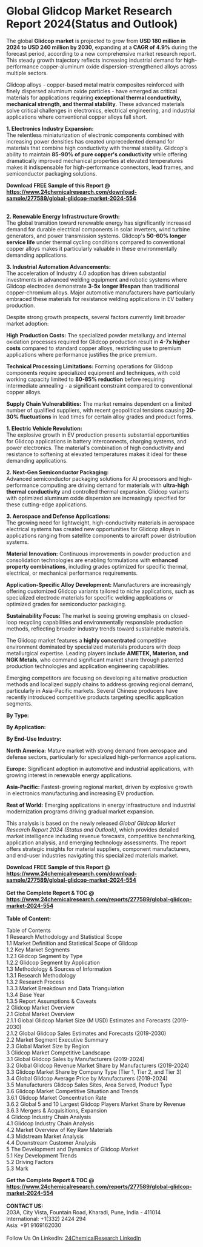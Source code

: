 <h1>Global Glidcop Market Research Report 2024(Status and Outlook)</h1><p>The global <strong>Glidcop market</strong> is projected to grow from <strong>USD 180 million in 2024 to USD 240 million by 2030</strong>, expanding at a <strong>CAGR of 4.9%</strong> during the forecast period, according to a new comprehensive market research report. This steady growth trajectory reflects increasing industrial demand for high-performance copper-aluminum oxide dispersion-strengthened alloys across multiple sectors.</p><p>Glidcop alloys - copper-based metal matrix composites reinforced with finely dispersed aluminum oxide particles - have emerged as critical materials for applications requiring <strong>exceptional thermal conductivity, mechanical strength, and thermal stability</strong>. These advanced materials solve critical challenges in electronics, electrical engineering, and industrial applications where conventional copper alloys fall short.</p><p><strong>1. Electronics Industry Expansion:</strong><br>
The relentless miniaturization of electronic components combined with increasing power densities has created unprecedented demand for materials that combine high conductivity with thermal stability. Glidcop's ability to maintain <strong>85-90% of pure copper's conductivity</strong> while offering dramatically improved mechanical properties at elevated temperatures makes it indispensable for high-performance connectors, lead frames, and semiconductor packaging solutions.</p><div><b>Download FREE Sample of this Report @ 
            <a href="https://www.24chemicalresearch.com/download-sample/277589/global-glidcop-market-2024-554">
            https://www.24chemicalresearch.com/download-sample/277589/global-glidcop-market-2024-554</a></b></div><br><p><strong>2. Renewable Energy Infrastructure Growth:</strong><br>
The global transition toward renewable energy has significantly increased demand for durable electrical components in solar inverters, wind turbine generators, and power transmission systems. Glidcop's <strong>50-60% longer service life</strong> under thermal cycling conditions compared to conventional copper alloys makes it particularly valuable in these environmentally demanding applications.</p><p><strong>3. Industrial Automation Advancements:</strong><br>
The acceleration of Industry 4.0 adoption has driven substantial investments in advanced welding equipment and robotic systems where Glidcop electrodes demonstrate <strong>3-5x longer lifespan</strong> than traditional copper-chromium alloys. Major automotive manufacturers have particularly embraced these materials for resistance welding applications in EV battery production.</p><p>Despite strong growth prospects, several factors currently limit broader market adoption:</p><p><strong>High Production Costs:</strong> The specialized powder metallurgy and internal oxidation processes required for Glidcop production result in <strong>4-7x higher costs</strong> compared to standard copper alloys, restricting use to premium applications where performance justifies the price premium.</p><p><strong>Technical Processing Limitations:</strong> Forming operations for Glidcop components require specialized equipment and techniques, with cold working capacity limited to <strong>80-85% reduction</strong> before requiring intermediate annealing - a significant constraint compared to conventional copper alloys.</p><p><strong>Supply Chain Vulnerabilities:</strong> The market remains dependent on a limited number of qualified suppliers, with recent geopolitical tensions causing <strong>20-30% fluctuations</strong> in lead times for certain alloy grades and product forms.</p><p><strong>1. Electric Vehicle Revolution:</strong><br>
The explosive growth in EV production presents substantial opportunities for Glidcop applications in battery interconnects, charging systems, and power electronics. The material's combination of high conductivity and resistance to softening at elevated temperatures makes it ideal for these demanding applications.</p><p><strong>2. Next-Gen Semiconductor Packaging:</strong><br>
Advanced semiconductor packaging solutions for AI processors and high-performance computing are driving demand for materials with <strong>ultra-high thermal conductivity</strong> and controlled thermal expansion. Glidcop variants with optimized aluminum oxide dispersion are increasingly specified for these cutting-edge applications.</p><p><strong>3. Aerospace and Defense Applications:</strong><br>
The growing need for lightweight, high-conductivity materials in aerospace electrical systems has created new opportunities for Glidcop alloys in applications ranging from satellite components to aircraft power distribution systems.</p><p><strong>Material Innovation:</strong> Continuous improvements in powder production and consolidation technologies are enabling formulations with <strong>enhanced property combinations</strong>, including grades optimized for specific thermal, electrical, or mechanical performance requirements.</p><p><strong>Application-Specific Alloy Development:</strong> Manufacturers are increasingly offering customized Glidcop variants tailored to niche applications, such as specialized electrode materials for specific welding applications or optimized grades for semiconductor packaging.</p><p><strong>Sustainability Focus:</strong> The market is seeing growing emphasis on closed-loop recycling capabilities and environmentally responsible production methods, reflecting broader industry trends toward sustainable materials.</p><p>The Glidcop market features a <strong>highly concentrated</strong> competitive environment dominated by specialized materials producers with deep metallurgical expertise. Leading players include <strong>AMETEK, Materion, and NGK Metals</strong>, who command significant market share through patented production technologies and application engineering capabilities.</p><p>Emerging competitors are focusing on developing alternative production methods and localized supply chains to address growing regional demand, particularly in Asia-Pacific markets. Several Chinese producers have recently introduced competitive products targeting specific application segments.</p><p><strong>By Type:</strong></p><p><strong>By Application:</strong></p><p><strong>By End-Use Industry:</strong></p><p><strong>North America:</strong> Mature market with strong demand from aerospace and defense sectors, particularly for specialized high-performance applications.</p><p><strong>Europe:</strong> Significant adoption in automotive and industrial applications, with growing interest in renewable energy applications.</p><p><strong>Asia-Pacific:</strong> Fastest-growing regional market, driven by explosive growth in electronics manufacturing and increasing EV production.</p><p><strong>Rest of World:</strong> Emerging applications in energy infrastructure and industrial modernization programs driving gradual market expansion.</p><p>This analysis is based on the newly released <em>Global Glidcop Market Research Report 2024 (Status and Outlook)</em>, which provides detailed market intelligence including revenue forecasts, competitive benchmarking, application analysis, and emerging technology assessments. The report offers strategic insights for material suppliers, component manufacturers, and end-user industries navigating this specialized materials market.</p><div><b>Download FREE Sample of this Report @ 
            <a href="https://www.24chemicalresearch.com/download-sample/277589/global-glidcop-market-2024-554">
            https://www.24chemicalresearch.com/download-sample/277589/global-glidcop-market-2024-554</a></b></div><br><div><b>Get the Complete Report & TOC @ 
            <a href="https://www.24chemicalresearch.com/reports/277589/global-glidcop-market-2024-554">
            https://www.24chemicalresearch.com/reports/277589/global-glidcop-market-2024-554</a></b></div><br>
            <b>Table of Content:</b><p>Table of Contents<br />
1 Research Methodology and Statistical Scope<br />
1.1 Market Definition and Statistical Scope of Glidcop<br />
1.2 Key Market Segments<br />
1.2.1 Glidcop Segment by Type<br />
1.2.2 Glidcop Segment by Application<br />
1.3 Methodology & Sources of Information<br />
1.3.1 Research Methodology<br />
1.3.2 Research Process<br />
1.3.3 Market Breakdown and Data Triangulation<br />
1.3.4 Base Year<br />
1.3.5 Report Assumptions & Caveats<br />
2 Glidcop Market Overview<br />
2.1 Global Market Overview<br />
2.1.1 Global Glidcop Market Size (M USD) Estimates and Forecasts (2019-2030)<br />
2.1.2 Global Glidcop Sales Estimates and Forecasts (2019-2030)<br />
2.2 Market Segment Executive Summary<br />
2.3 Global Market Size by Region<br />
3 Glidcop Market Competitive Landscape<br />
3.1 Global Glidcop Sales by Manufacturers (2019-2024)<br />
3.2 Global Glidcop Revenue Market Share by Manufacturers (2019-2024)<br />
3.3 Glidcop Market Share by Company Type (Tier 1, Tier 2, and Tier 3)<br />
3.4 Global Glidcop Average Price by Manufacturers (2019-2024)<br />
3.5 Manufacturers Glidcop Sales Sites, Area Served, Product Type<br />
3.6 Glidcop Market Competitive Situation and Trends<br />
3.6.1 Glidcop Market Concentration Rate<br />
3.6.2 Global 5 and 10 Largest Glidcop Players Market Share by Revenue<br />
3.6.3 Mergers & Acquisitions, Expansion<br />
4 Glidcop Industry Chain Analysis<br />
4.1 Glidcop Industry Chain Analysis<br />
4.2 Market Overview of Key Raw Materials<br />
4.3 Midstream Market Analysis<br />
4.4 Downstream Customer Analysis<br />
5 The Development and Dynamics of Glidcop Market <br />
5.1 Key Development Trends<br />
5.2 Driving Factors<br />
5.3 Mark</p><div><b>Get the Complete Report & TOC @ 
            <a href="https://www.24chemicalresearch.com/reports/277589/global-glidcop-market-2024-554">
            https://www.24chemicalresearch.com/reports/277589/global-glidcop-market-2024-554</a></b></div><br><b>CONTACT US:</b><br>
            203A, City Vista, Fountain Road, Kharadi, Pune, India - 411014<br>
            International: +1(332) 2424 294<br>
            Asia: +91 9169162030 <br><br>
            Follow Us On LinkedIn: <a href="https://www.linkedin.com/company/24chemicalresearch/">24ChemicalResearch LinkedIn</a>